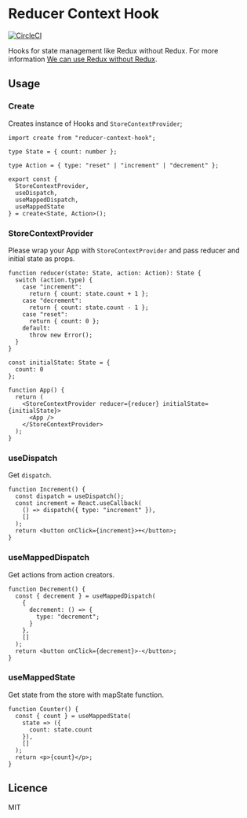 # Reducer Context Hook

[![CircleCI](https://circleci.com/gh/sosukesuzuki/reducer-context-hook/tree/master.svg?style=svg)](https://circleci.com/gh/sosukesuzuki/reducer-context-hook/tree/master)

Hooks for state management like Redux without Redux. For more information [We can use Redux without Redux](https://dev.to/sosukesuzuki/we-can-use-redux-without-redux-45fb).

## Usage

### Create

Creates instance of Hooks and `StoreContextProvider`;

```tsx
import create from "reducer-context-hook";

type State = { count: number };

type Action = { type: "reset" | "increment" | "decrement" };

export const {
  StoreContextProvider,
  useDispatch,
  useMappedDispatch,
  useMappedState
} = create<State, Action>();
```

### StoreContextProvider

Please wrap your App with `StoreContextProvider` and pass reducer and initial state as props.

```tsx
function reducer(state: State, action: Action): State {
  switch (action.type) {
    case "increment":
      return { count: state.count + 1 };
    case "decrement":
      return { count: state.count - 1 };
    case "reset":
      return { count: 0 };
    default:
      throw new Error();
  }
}

const initialState: State = {
  count: 0
};

function App() {
  return (
    <StoreContextProvider reducer={reducer} initialState={initialState}>
      <App />
    </StoreContextProvider>
  );
}
```

### useDispatch

Get `dispatch`.

```tsx
function Increment() {
  const dispatch = useDispatch();
  const increment = React.useCallback(
    () => dispatch({ type: "increment" }),
    []
  );
  return <button onClick={increment}>+</button>;
}
```

### useMappedDispatch

Get actions from action creators.

```tsx
function Decrement() {
  const { decrement } = useMappedDispatch(
    {
      decrement: () => {
        type: "decrement";
      }
    },
    []
  );
  return <button onClick={decrement}>-</button>;
}
```

### useMappedState

Get state from the store with mapState function.

```tsx
function Counter() {
  const { count } = useMappedState(
    state => ({
      count: state.count
    }),
    []
  );
  return <p>{count}</p>;
}
```

## Licence

MIT
